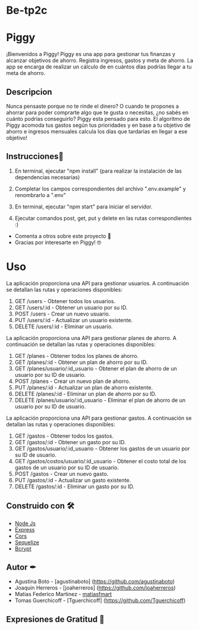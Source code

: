 # Be-tp2c
# Piggy

¡Bienvenidos a Piggy!
Piggy es una app para gestionar tus finanzas y alcanzar objetivos de ahorro. Registra ingresos, gastos y meta de ahorro. La app se encarga de realizar un cálculo de en cuántos días podrías llegar a tu meta de ahorro.


## Descripcion

Nunca pensaste porque no te rinde el dinero? O cuando te propones a ahorrar para poder comprarte algo que te gusta o necesitas, ¿no sabés en cuánto podrías conseguirlo?
Piggy esta pensado para esto. El algoritmo de Piggy acomoda tus gastos según tus prioridades y en base a tu objetivo de ahorro e ingresos mensuales calcula los dias que tardarias en llegar a ese objetivo!


## Instrucciones📜

1. En terminal, ejecutar "npm install" (para realizar la instalación de las dependencias necesarias)

2. Completar los campos correspondientes del archivo ".env.example" y renombrarlo a ".env"

3. En terminal, ejecutar "npm start" para iniciar el servidor.

4. Ejecutar comandos post, get, put y delete en las rutas correspondientes :)


* Comenta a otros sobre este proyecto 📢
* Gracias por interesarte en Piggy! 🤓
# Uso
La aplicación proporciona una API para gestionar usuarios. A continuación se detallan las rutas y operaciones disponibles:
1. GET /users - Obtener todos los usuarios.
2. GET /users/:id - Obtener un usuario por su ID.
3. POST /users - Crear un nuevo usuario.
4. PUT /users/:id - Actualizar un usuario existente.
5. DELETE /users/:id - Eliminar un usuario.

La aplicación proporciona una API para gestionar planes de ahorro. A continuación se detallan las rutas y operaciones disponibles:
1. GET /planes - Obtener todos los planes de ahorro.
2. GET /planes/:id - Obtener un plan de ahorro por su ID.
3. GET /planes/usuario/:id_usuario - Obtener el plan de ahorro de un usuario por su ID de usuario.
4. POST /planes - Crear un nuevo plan de ahorro.
5. PUT /planes/:id - Actualizar un plan de ahorro existente.
6. DELETE /planes/:id - Eliminar un plan de ahorro por su ID.
7. DELETE /planes/usuario/:id_usuario - Eliminar el plan de ahorro de un usuario por su ID de usuario.

La aplicación proporciona una API para gestionar gastos. A continuación se detallan las rutas y operaciones disponibles:
1. GET /gastos - Obtener todos los gastos.
2. GET /gastos/:id - Obtener un gasto por su ID.
3. GET /gastos/usuario/:id_usuario - Obtener los gastos de un usuario por su ID de usuario.
4. GET /gastos/costos/usuario/:id_usuario - Obtener el costo total de los gastos de un usuario por su ID de usuario.
5. POST /gastos - Crear un nuevo gasto.
6. PUT /gastos/:id - Actualizar un gasto existente.
7. DELETE /gastos/:id - Eliminar un gasto por su ID.


## Construido con 🛠

* [Node Js](https://nodejs.org/es)
* [Express](https://expressjs.com/es/)
* [Cors](https://www.npmjs.com/package/cors)
* [Sequelize](https://sequelize.org/)
* [Bcrypt](https://www.npmjs.com/package/bcrypt)

## Autor ✒

* Agustina Boto - [agustinaboto] (https://github.com/agustinaboto)
* Joaquin Herreros - [joaherreros] (https://github.com/joaherreros)
* Matias Federico Martinez - [matiasfmart](https://github.com/matiasfmart)
* Tomas Guerchicoff - [Tguerchicoff] (https://github.com/Tguerchicoff)

## Expresiones de Gratitud 🎁
